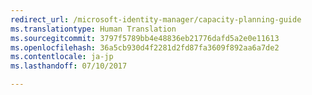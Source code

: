 ```yaml
---
redirect_url: /microsoft-identity-manager/capacity-planning-guide
ms.translationtype: Human Translation
ms.sourcegitcommit: 3797f5789bb4e48836eb21776dafd5a2e0e11613
ms.openlocfilehash: 36a5cb930d4f2281d2fd87fa3609f892aa6a7de2
ms.contentlocale: ja-jp
ms.lasthandoff: 07/10/2017

---
```


